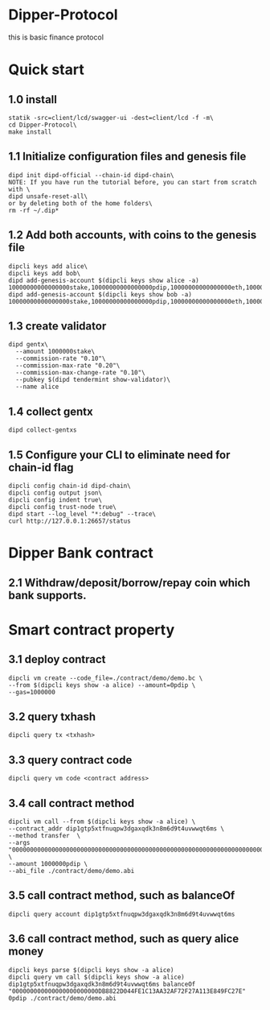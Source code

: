 # Dipper-Protocol
this is basic finance protocol

# Quick start
## 1.0 install
```
statik -src=client/lcd/swagger-ui -dest=client/lcd -f -m\
cd Dipper-Protocol\
make install
```
## 1.1 Initialize configuration files and genesis file
```
dipd init dipd-official --chain-id dipd-chain\
NOTE: If you have run the tutorial before, you can start from scratch with \
dipd unsafe-reset-all\
or by deleting both of the home folders\
rm -rf ~/.dip*
```
## 1.2 Add both accounts, with coins to the genesis file
```
dipcli keys add alice\
dipcli keys add bob\
dipd add-genesis-account $(dipcli keys show alice -a) 10000000000000000stake,10000000000000000pdip,10000000000000000eth,10000000000000000dai\
dipd add-genesis-account $(dipcli keys show bob -a) 10000000000000000stake,10000000000000000pdip,10000000000000000eth,10000000000000000dai
```
## 1.3 create validator
```
dipd gentx\
  --amount 1000000stake\
  --commission-rate "0.10"\
  --commission-max-rate "0.20"\ 
  --commission-max-change-rate "0.10"\ 
  --pubkey $(dipd tendermint show-validator)\ 
  --name alice
```
## 1.4 collect gentx
```
dipd collect-gentxs
```
## 1.5 Configure your CLI to eliminate need for chain-id flag
```
dipcli config chain-id dipd-chain\
dipcli config output json\
dipcli config indent true\
dipcli config trust-node true\
dipd start --log_level "*:debug" --trace\
curl http://127.0.0.1:26657/status
```
# Dipper Bank contract
## 2.1 Withdraw/deposit/borrow/repay coin which bank supports.

# Smart contract property 
## 3.1 deploy contract
```
dipcli vm create --code_file=./contract/demo/demo.bc \
--from $(dipcli keys show -a alice) --amount=0pdip \
--gas=1000000
```
## 3.2 query txhash
```
dipcli query tx <txhash>
```
## 3.3 query contract code
```
dipcli query vm code <contract address>
```
## 3.4 call contract method <transfer>
```
dipcli vm call --from $(dipcli keys show -a alice) \
--contract_addr dip1gtp5xtfnuqpw3dgaxqdk3n8m6d9t4uvwwqt6ms \
--method transfer  \
--args  "00000000000000000000000000000000000000000000000000000000000000000000000000000000000000000000000000000000000000000000000000000002" \
--amount 1000000pdip \
--abi_file ./contract/demo/demo.abi
```
## 3.5 call contract method, such as balanceOf
```
dipcli query account dip1gtp5xtfnuqpw3dgaxqdk3n8m6d9t4uvwwqt6ms
```
## 3.6 call contract method, such as query alice money
```
dipcli keys parse $(dipcli keys show -a alice)
dipcli query vm call $(dipcli keys show -a alice) dip1gtp5xtfnuqpw3dgaxqdk3n8m6d9t4uvwwqt6ms balanceOf "000000000000000000000000DB8822D044FE1C13AA32AF72F27A113E849FC27E" 0pdip ./contract/demo/demo.abi
```
